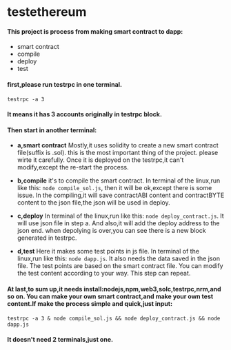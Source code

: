 # testethereum  

#### This project is process from making smart contract to dapp:
- smart contract
- compile 
- deploy 
- test

#### first,please run testrpc in one terminal. 
`testrpc -a 3`
#### It means it has 3 accounts originally in testrpc block. 
#### Then start in another terminal:

- **a,smart contract**
      Mostly,it uses solidity to create a new smart contract file(suffix is .sol).
      this is the most important thing of the project. please wirte it carefully. Once it is deployed on the testrpc,it can't modify,except the re-start the process.

- **b,compile**
      it's to compile the smart contract. In terminal of the linux,run like this: `node compile_sol.js`, then it will be ok,except there is some issue. In the compiling,it will save contractABI content and contractBYTE content to the json file,the json will be used in deploy.

- **c,deploy**
      In terminal of the linux,run like this: `node deploy_contract.js`. It will use json file in step a. And also,it will add the deploy address to the json end. when depolying is over,you can see there is a new block generated in testrpc.

- **d,test**
      Here it makes some test points in js file. In terminal of the linux,run like this: `node dapp.js`. It also needs the data saved in the json file. The test points are based on the smart contract file. You can modify the test content according to your way. This step can repeat.

#### At last,to sum up,it needs install:nodejs,npm,web3,solc,testrpc,nrm,and so on. You can make your own smart contract,and make your own test content.If make the process simple and quick,just input:
`testrpc -a 3 & node compile_sol.js && node deploy_contract.js && node dapp.js`
#### It doesn't need 2 terminals,just one.
